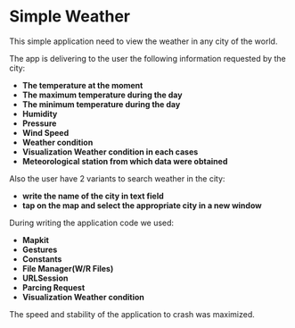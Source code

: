 # Simple Weather

This simple application need to view the weather in any city of the world. 

The app is delivering to the user the following information requested by the city:

* **The temperature at the moment**
* **The maximum temperature during the day**
* **The minimum temperature during the day**
* **Humidity**
* **Pressure**
* **Wind Speed**
* **Weather condition**
* **Visualization Weather condition in each cases**
* **Meteorological station from which data were obtained**

Also the user have 2 variants to search weather in the city:
* **write the name of the city in text field**
* **tap on the map and select the appropriate city in a new window**

During writing the application code we used:
* **Mapkit**
* **Gestures**
* **Constants**
* **File Manager(W/R Files)**
* **URLSession**
* **Parcing Request**
* **Visualization Weather condition**

The speed and stability of the application to crash was maximized.


